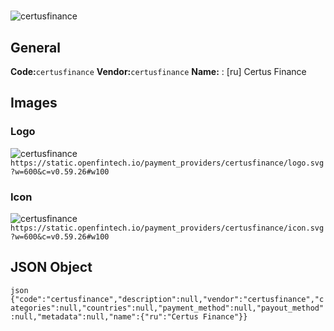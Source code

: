 #  
![certusfinance](https://static.openfintech.io/payment_providers/certusfinance/logo.svg?w=600&c=v0.59.26#w100) 
## General 
**Code:**`certusfinance` 
**Vendor:**`certusfinance` 
**Name:** 
:	[ru] Certus Finance 
## Images 
### Logo 
![certusfinance](https://static.openfintech.io/payment_providers/certusfinance/logo.svg?w=600&c=v0.59.26#w100) 
``` https://static.openfintech.io/payment_providers/certusfinance/logo.svg?w=600&c=v0.59.26#w100 ``` 
### Icon 
![certusfinance](https://static.openfintech.io/payment_providers/certusfinance/icon.svg?w=600&c=v0.59.26#w100) 
``` https://static.openfintech.io/payment_providers/certusfinance/icon.svg?w=600&c=v0.59.26#w100 ``` 
## JSON Object 
```json {"code":"certusfinance","description":null,"vendor":"certusfinance","categories":null,"countries":null,"payment_method":null,"payout_method":null,"metadata":null,"name":{"ru":"Certus Finance"}} ``` 
